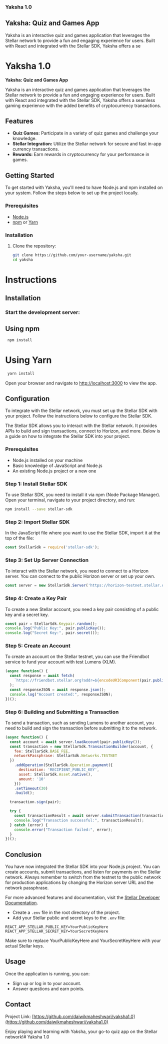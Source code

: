 ### Yaksha 1.0
## Yaksha: Quiz and Games App

Yaksha is an interactive quiz and games application that leverages the Stellar network to provide a fun and engaging experience for users. Built with React and integrated with the Stellar SDK, Yaksha offers a se
# Yaksha 1.0

**Yaksha: Quiz and Games App**

Yaksha is an interactive quiz and games application that leverages the Stellar network to provide a fun and engaging experience for users. Built with React and integrated with the Stellar SDK, Yaksha offers a seamless gaming experience with the added benefits of cryptocurrency transactions.

## Features

- **Quiz Games:** Participate in a variety of quiz games and challenge your knowledge.
- **Stellar Integration:** Utilize the Stellar network for secure and fast in-app currency transactions.
- **Rewards:** Earn rewards in cryptocurrency for your performance in games.

## Getting Started

To get started with Yaksha, you'll need to have Node.js and npm installed on your system. Follow the steps below to set up the project locally.

### Prerequisites

- [Node.js](https://nodejs.org/)
- [npm](https://www.npmjs.com/) or [Yarn](https://yarnpkg.com/)

### Installation

1. Clone the repository:
   ```bash
   git clone https://github.com/your-username/yaksha.git
   cd yaksha

# Instructions

## Installation


### Start the development server:

## Using npm
  ```bash
   npm install
   ```

# Using Yarn
  ```bash
   yarn install
  ```

Open your browser and navigate to [http://localhost:3000](http://localhost:3000) to view the app.

## Configuration

To integrate with the Stellar network, you must set up the Stellar SDK with your project. Follow the instructions below to configure the Stellar SDK.

The Stellar SDK allows you to interact with the Stellar network. It provides APIs to build and sign transactions, connect to Horizon, and more. Below is a guide on how to integrate the Stellar SDK into your project.

### Prerequisites

- Node.js installed on your machine
- Basic knowledge of JavaScript and Node.js
- An existing Node.js project or a new one

### Step 1: Install Stellar SDK

To use Stellar SDK, you need to install it via npm (Node Package Manager). Open your terminal, navigate to your project directory, and run:

   ```bash
   npm install --save stellar-sdk
  ```

### Step 2: Import Stellar SDK

In the JavaScript file where you want to use the Stellar SDK, import it at the top of the file:

```javascript
const StellarSdk = require('stellar-sdk');
```

### Step 3: Set Up Server Connection

To interact with the Stellar network, you need to connect to a Horizon server. You can connect to the public Horizon server or set up your own.

```javascript
const server = new StellarSdk.Server('https://horizon-testnet.stellar.org');
```

### Step 4: Create a Key Pair

To create a new Stellar account, you need a key pair consisting of a public key and a secret key.

```javascript
const pair = StellarSdk.Keypair.random();
console.log("Public Key:", pair.publicKey());
console.log("Secret Key:", pair.secret());
```

### Step 5: Create an Account

To create an account on the Stellar testnet, you can use the Friendbot service to fund your account with test Lumens (XLM).

```javascript
(async function() {
  const response = await fetch(
    `https://friendbot.stellar.org?addr=${encodeURIComponent(pair.publicKey())}`
  );
  const responseJSON = await response.json();
  console.log("Account created:", responseJSON);
})();
```
### Step 6: Building and Submitting a Transaction

To send a transaction, such as sending Lumens to another account, you need to build and sign the transaction before submitting it to the network.

```javascript
(async function() {
  const account = await server.loadAccount(pair.publicKey());
  const transaction = new StellarSdk.TransactionBuilder(account, {
    fee: StellarSdk.BASE_FEE,
    networkPassphrase: StellarSdk.Networks.TESTNET
  })
    .addOperation(StellarSdk.Operation.payment({
      destination: 'RECIPIENT_PUBLIC_KEY',
      asset: StellarSdk.Asset.native(),
      amount: '10'
    }))
    .setTimeout(30)
    .build();

  transaction.sign(pair);

  try {
    const transactionResult = await server.submitTransaction(transaction);
    console.log("Transaction successful:", transactionResult);
  } catch (error) {
    console.error("Transaction failed:", error);
  }
})();
```

## Conclusion

You have now integrated the Stellar SDK into your Node.js project. You can create accounts, submit transactions, and listen for payments on the Stellar network. Always remember to switch from the testnet to the public network for production applications by changing the Horizon server URL and the network passphrase.

For more advanced features and documentation, visit the [Stellar Developer Documentation](https://www.stellar.org/developers/).

- Create a `.env` file in the root directory of the project.
- Add your Stellar public and secret keys to the `.env` file:

```plaintext
REACT_APP_STELLAR_PUBLIC_KEY=YourPublicKeyHere
REACT_APP_STELLAR_SECRET_KEY=YourSecretKeyHere
```

Make sure to replace YourPublicKeyHere and YourSecretKeyHere with your actual Stellar keys.

## Usage

Once the application is running, you can:

- Sign up or log in to your account.
- Answer questions and earn points.

## Contact

Project Link: [https://github.com/daiwikmaheshwari/yaksha1.0](https://github.com/daiwikmaheshwari/yaksha1.0)

Enjoy playing and learning with Yaksha, your go-to quiz app on the Stellar network!# Yaksha 1.0

